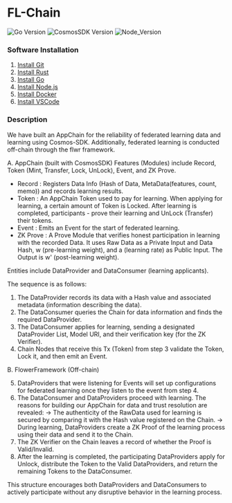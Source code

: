 # FL-Chain

![Go Version][go-image]
![CosmosSDK Version][sdk-image]
![Node_Version][node-image]

### Software Installation

1.  [Install Git](https://git-scm.com/downloads)
2.  [Install Rust](https://www.rust-lang.org/tools/install)
3.  [Install Go](https://go.dev/)
4.  [Install Node.js](https://nodejs.org/en)
5.  [Install Docker](https://www.docker.com/)
6.  [Install VSCode](https://code.visualstudio.com/download)

### Description

We have built an AppChain for the reliability of federated learning data and learning using Cosmos-SDK. Additionally, federated learning is conducted off-chain through the flwr framework.

A. AppChain (built with CosmosSDK)
Features (Modules) include Record, Token (Mint, Transfer, Lock, UnLock), Event, and ZK Prove.

- Record : Registers Data Info (Hash of Data, MetaData(features, count, memo)) and records learning results.
- Token : An AppChain Token used to pay for learning. When applying for learning, a certain amount of Token is Locked. After learning is completed, participants - prove their learning and UnLock (Transfer) their tokens.
- Event : Emits an Event for the start of federated learning.
- ZK Prove : A Prove Module that verifies honest participation in learning with the recorded Data. It uses Raw Data as a Private Input and Data Hash, w (pre-learning weight), and a (learning rate) as Public Input. The Output is w' (post-learning weight).

Entities include DataProvider and DataConsumer (learning applicants).

The sequence is as follows:

1. The DataProvider records its data with a Hash value and associated metadata (information describing the data).
2. The DataConsumer queries the Chain for data information and finds the required DataProvider.
3. The DataConsumer applies for learning, sending a designated DataProvider List, Model URI, and their verification key (for the ZK Verifier).
4. Chain Nodes that receive this Tx (Token) from step 3 validate the Token, Lock it, and then emit an Event.


B. FlowerFramework (Off-chain)

5. DataProviders that were listening for Events will set up configurations for federated learning once they listen to the event from step 4.
6. The DataConsumer and DataProviders proceed with learning. The reasons for building our AppChain for data and trust resolution are revealed:
-> The authenticity of the RawData used for learning is secured by comparing it with the Hash value registered on the Chain.
-> During learning, DataProviders create a ZK Proof of the learning process using their data and send it to the Chain.
7. The ZK Verifier on the Chain leaves a record of whether the Proof is Valid/Invalid.
8. After the learning is completed, the participating DataProviders apply for Unlock, distribute the Token to the Valid DataProviders, and return the remaining Tokens to the DataConsumer.


This structure encourages both DataProviders and DataConsumers to actively participate without any disruptive behavior in the learning process.




<!-- Markdown link & img dfn's -->
[go-image]: https://img.shields.io/badge/Go-1.21.1-blue
[sdk-image]: https://img.shields.io/badge/CosmosSDK-v0.45.4-purple
[Express-image]: https://img.shields.io/badge/Express-4.18.2-orange
[Node-image]: https://img.shields.io/badge/Node-18.13.0-yellow
